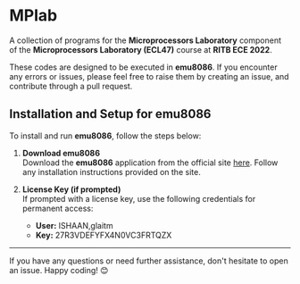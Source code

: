 # MPlab

A collection of programs for the **Microprocessors Laboratory** component of the **Microprocessors Laboratory (ECL47)** course at **RITB ECE 2022**.

These codes are designed to be executed in **emu8086**. If you encounter any errors or issues, please feel free to raise them by creating an issue, and contribute through a pull request.

## Installation and Setup for emu8086

To install and run **emu8086**, follow the steps below:

1. **Download emu8086**  
   Download the **emu8086** application from the official site [here](https://emu8086-microprocessor-emulator.en.softonic.com/download). Follow any installation instructions provided on the site.

2. **License Key (if prompted)**  
   If prompted with a license key, use the following credentials for permanent access:

   - **User:** ISHAAN,glaitm
   - **Key:** 27R3VDEFYFX4N0VC3FRTQZX

---

If you have any questions or need further assistance, don't hesitate to open an issue. Happy coding! 😊
